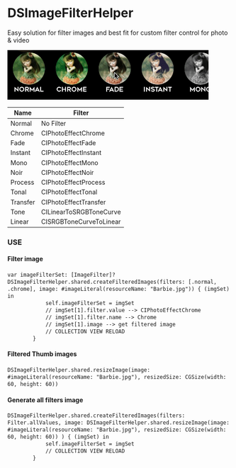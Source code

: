 # DSImageFilterHelper
Easy solution for filter images and best fit for custom filter control for photo &amp; video


![](https://github.com/BluePick/DSImageFilterHelper/blob/master/filters.gif)


| Name |  Filter |
| ------ | ------ | 
| Normal | No Filter |
| Chrome | CIPhotoEffectChrome |
| Fade | CIPhotoEffectFade |
| Instant | CIPhotoEffectInstant |
| Mono | CIPhotoEffectMono |
| Noir | CIPhotoEffectNoir |
| Process | CIPhotoEffectProcess |
| Tonal | CIPhotoEffectTonal |
| Transfer | CIPhotoEffectTransfer |
| Tone | CILinearToSRGBToneCurve |
| Linear | CISRGBToneCurveToLinear |

### USE
#### Filter image
```
var imageFilterSet: [ImageFilter]?
DSImageFilterHelper.shared.createFilteredImages(filters: [.normal, .chrome], image: #imageLiteral(resourceName: "Barbie.jpg")) { (imgSet) in
            self.imageFilterSet = imgSet
            // imgSet[1].filter.value --> CIPhotoEffectChrome
            // imgSet[1].filter.name --> Chrome
            // imgSet[1].image --> get filtered image
            // COLLECTION VIEW RELOAD
        }
```



#### Filtered Thumb images

``` 
DSImageFilterHelper.shared.resizeImage(image: #imageLiteral(resourceName: "Barbie.jpg"), resizedSize: CGSize(width: 60, height: 60))
```

#### Generate all filters image
```
DSImageFilterHelper.shared.createFilteredImages(filters: Filter.allValues, image: DSImageFilterHelper.shared.resizeImage(image: #imageLiteral(resourceName: "Barbie.jpg"), resizedSize: CGSize(width: 60, height: 60)) ) { (imgSet) in
            self.imageFilterSet = imgSet
            // COLLECTION VIEW RELOAD
        }
```




